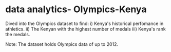 # data analytics- Olympics-Kenya

Dived into the Olympics dataset to find:
i) Kenya's historical perfomance in athletics.
ii) The Kenyan with the highest number of medals
iii) Kenya's rank the medals.

Note: The dataset holds Olympics data of up to 2012.
 


